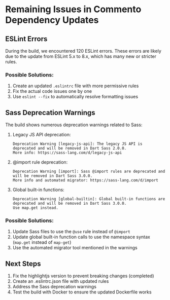 # Remaining Issues in Commento Dependency Updates

## ESLint Errors

During the build, we encountered 120 ESLint errors. These errors are likely due to the update from ESLint 5.x to 8.x, which has many new or stricter rules.

### Possible Solutions:
1. Create an updated `.eslintrc` file with more permissive rules
2. Fix the actual code issues one by one
3. Use `eslint --fix` to automatically resolve formatting issues

## Sass Deprecation Warnings

The build shows numerous deprecation warnings related to Sass:

1. Legacy JS API deprecation:
   ```
   Deprecation Warning [legacy-js-api]: The legacy JS API is deprecated and will be removed in Dart Sass 2.0.0.
   More info: https://sass-lang.com/d/legacy-js-api
   ```

2. @import rule deprecation:
   ```
   Deprecation Warning [import]: Sass @import rules are deprecated and will be removed in Dart Sass 3.0.0.
   More info and automated migrator: https://sass-lang.com/d/import
   ```

3. Global built-in functions:
   ```
   Deprecation Warning [global-builtin]: Global built-in functions are deprecated and will be removed in Dart Sass 3.0.0.
   Use map.get instead.
   ```

### Possible Solutions:
1. Update Sass files to use the `@use` rule instead of `@import`
2. Update global built-in function calls to use the namespace syntax (`map.get` instead of `map-get`)
3. Use the automated migrator tool mentioned in the warnings

## Next Steps

1. Fix the highlightjs version to prevent breaking changes (completed)
2. Create an .eslintrc.json file with updated rules
3. Address the Sass deprecation warnings
4. Test the build with Docker to ensure the updated Dockerfile works
